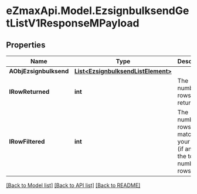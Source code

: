 
# eZmaxApi.Model.EzsignbulksendGetListV1ResponseMPayload

## Properties

Name | Type | Description | Notes
------------ | ------------- | ------------- | -------------
**AObjEzsignbulksend** | [**List&lt;EzsignbulksendListElement&gt;**](EzsignbulksendListElement.md) |  | 
**IRowReturned** | **int** | The number of rows returned | 
**IRowFiltered** | **int** | The number of rows matching your filters (if any) or the total number of rows | 

[[Back to Model list]](../README.md#documentation-for-models)
[[Back to API list]](../README.md#documentation-for-api-endpoints)
[[Back to README]](../README.md)

